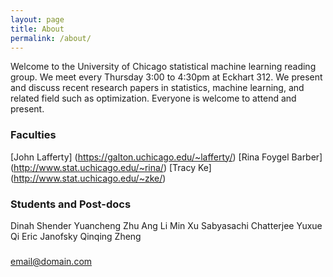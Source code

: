 ```yaml
---
layout: page
title: About
permalink: /about/
---
```


Welcome to the University of Chicago statistical machine learning reading group. We meet every Thursday 3:00 to 4:30pm at Eckhart 312. We present and discuss recent research papers in statistics, machine learning, and related field such as optimization. Everyone is welcome to attend and present.

### Faculties
[John Lafferty] (https://galton.uchicago.edu/~lafferty/)
[Rina Foygel Barber] (http://www.stat.uchicago.edu/~rina/)
[Tracy Ke] (http://www.stat.uchicago.edu/~zke/)

### Students and Post-docs

Dinah Shender
Yuancheng Zhu
Ang Li
Min Xu
Sabyasachi Chatterjee
Yuxue Qi
Eric Janofsky
Qinqing Zheng

###

[email@domain.com](mailto:email@domain.com)
